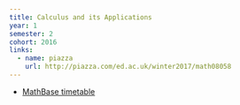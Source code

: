 ```yaml
---
title: Calculus and its Applications
year: 1
semester: 2
cohort: 2016
links:
  - name: piazza
    url: http://piazza.com/ed.ac.uk/winter2017/math08058
---
```

- [MathBase timetable](/static/year1/sem2-mathbase-timetable.png)
<!--
-   If you bought your book second-hand, you will need to buy a
    WebAssign code.
    - First [enroll here](https://www.webassign.net/v4cgi/selfenroll/classkey.html).
    - You can get the class key from [here](https://www.learn.ed.ac.uk/bbcswebdav/pid-2194925-dt-content-rid-4176382_1/courses/MATH080582016-7SV1SEM2/syllabus-CAP2017%281%29.pdf). Make sure you're already logged into Learn before clicking that link.
    - The class key is EVERYTHING on the line with the numbers (the institution code does not contain numbers)
    - To buy a WebAssign code, go into Blackwell's and ask the desk at the back (on the education floor) for a WebAssign code.
      - If you try to buy it online through the system, the code will cost $$$ (yes, three digits).
      - In store it costs £30.
    - **You can use the WebAssign system for free during the first two weeks before it asks you for the code.**
    - When you try to log in, it will ask for a code or ask you if you want to continue the trial. That's where you enter the code.
-->

